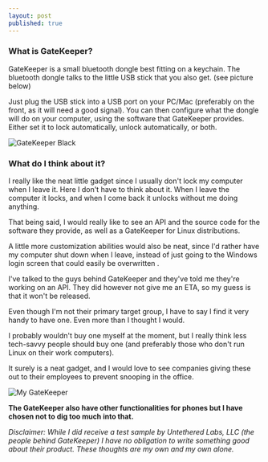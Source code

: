 ```yaml
---
layout: post
published: true
---
```

### What is GateKeeper?

GateKeeper is a small bluetooth dongle best fitting on a keychain. The bluetooth dongle talks to the little USB stick that you also get. (see picture below)

Just plug the USB stick into a USB port on your PC/Mac (preferably on the front, as it will need a good signal). You can then configure what the dongle will do on your computer, using the software that GateKeeper provides. Either set it to lock automatically, unlock automatically, or both.

![GateKeeper Black](https://cdn.shortpixel.ai/client/to_webp,q_glossy,ret_img,w_247,h_164/https://carlgo11.com/wp-content/uploads/2015/08/black_236.jpg)

### What do I think about it?

I really like the neat little gadget since I usually don't lock my computer when I leave it. Here I don't have to think about it. When I leave the computer it locks, and when I come back it unlocks without me doing anything.

That being said, I would really like to see an API and the source code for the software they provide, as well as a GateKeeper for Linux distributions.

A little more customization abilities would also be neat, since I'd rather have my computer shut down when I leave, instead of just going to the Windows login screen that could easily be overwritten .

I've talked to the guys behind GateKeeper and they've told me they're working on an API. They did however not give me an ETA, so my guess is that it won't be released.

Even though I'm not their primary target group, I have to say I find it very handy to have one. Even more than I thought I would.

I probably wouldn't buy one myself at the moment, but I really think less tech-savvy people should buy one (and preferably those who don't run Linux on their work computers).

It surely is a neat gadget, and I would love to see companies giving these out to their employees to prevent snooping in the office.

![My GateKeeper](https://cdn.shortpixel.ai/client/to_webp,q_glossy,ret_img,w_300/https://carlgo11.com/wp-content/uploads/2015/08/FullSizeRender-300x300.jpg)

**The GateKeeper also have other functionalities for phones but I have chosen not to dig too much into that.**

_Disclaimer: While I did receive a test sample by Untethered Labs, LLC (the people behind GateKeeper) I have no obligation to write something good about their product. These thoughts are my own and my own alone._